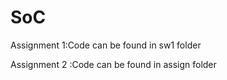 # SoC
Assignment 1:Code can be found in sw1 folder 

Assignment 2 :Code can be found in assign folder
